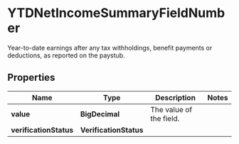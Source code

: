 

# YTDNetIncomeSummaryFieldNumber

Year-to-date earnings after any tax withholdings, benefit payments or deductions, as reported on the paystub.

## Properties

| Name | Type | Description | Notes |
|------------ | ------------- | ------------- | -------------|
|**value** | **BigDecimal** | The value of the field. |  |
|**verificationStatus** | **VerificationStatus** |  |  |



